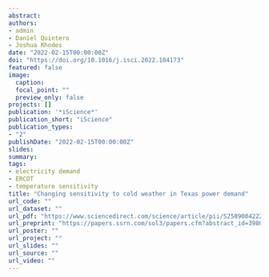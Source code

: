 ```yaml
---
abstract:
authors:
- admin
- Daniel Quintero
- Joshua Rhodes
date: "2022-02-15T00:00:00Z"
doi: "https://doi.org/10.1016/j.isci.2022.104173"
featured: false
image:
  caption:
  focal_point: ""
  preview_only: false
projects: []
publication: '*iScience*'
publication_short: "iScience"
publication_types:
- "2"
publishDate: "2022-02-15T00:00:00Z"
slides:
summary: 
tags:
- electricity demand
- ERCOT
- temperature sensitivity
title: "Changing sensitivity to cold weather in Texas power demand"
url_code: ""
url_dataset: ""
url_pdf: "https://www.sciencedirect.com/science/article/pii/S2589004222004436"
url_preprint: "https://papers.ssrn.com/sol3/papers.cfm?abstract_id=3980881"
url_poster: ""
url_project: ""
url_slides: ""
url_source: ""
url_video: ""
---
```


